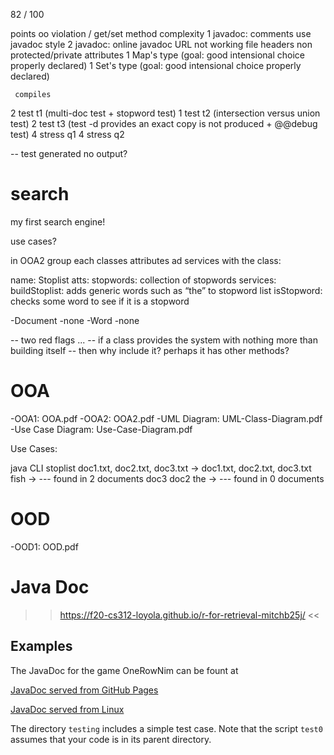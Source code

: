 
82 / 100

points
     oo violation / get/set
     method complexity 
   1 javadoc: comments use javadoc style
   2 javadoc: online javadoc URL not working
     file headers
     non protected/private attributes
   1 Map's type (goal: good intensional choice properly declared)
   1 Set's type (goal: good intensional choice properly declared)

     compiles
   2 test t1    (multi-doc test + stopword test)
   1 test t2    (intersection versus union test)
   2 test t3    (test -d provides an exact copy is not produced + @@debug test)
   4 stress q1
   4 stress q2

-- test generated no output?

# search
my first search engine!

use cases?

in OOA2 group each classes attributes ad services with the class:

name: Stoplist
atts: 
  stopwords: collection of stopwords
services:
  buildStoplist: adds generic words such as “the” to stopword list
  isStopword: checks some word to see if it is a stopword


-Document
    -none
-Word
    -none

-- two red flags ... 
-- if a class provides the system with nothing more than building itself
-- then why include it?  perhaps it has other methods?

# OOA

-OOA1: OOA.pdf
-OOA2: OOA2.pdf
-UML Diagram: UML-Class-Diagram.pdf
-Use Case Diagram: Use-Case-Diagram.pdf

Use Cases:

java CLI stoplist doc1.txt, doc2.txt, doc3.txt -> doc1.txt, doc2.txt, doc3.txt
fish -> --- found in 2 documents doc3 doc2
the -> --- found in 0 documents

# OOD

-OOD1: OOD.pdf

# Java Doc

>> https://f20-cs312-loyola.github.io/r-for-retrieval-mitchb25j/ <<

## Examples

The JavaDoc for the game OneRowNim can be fount at

  <a href="https://f19-cs312-loyola.github.io/Nim"> JavaDoc served from GitHub Pages </a>
  
  <a href="http://www.cs.loyola.edu/~binkley/312/src/javadoc-examples/Nim.docs"> JavaDoc served from Linux </a>


The directory `testing` includes a simple test case.  Note that the script 
`test0` assumes that your code is in its parent directory.

